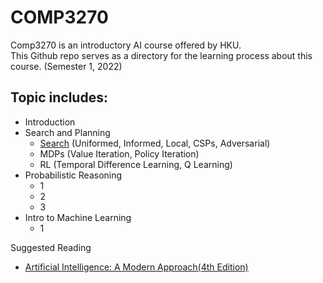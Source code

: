 # COMP3270
Comp3270 is an introductory AI course offered by HKU.<br/>
This Github repo serves as a directory for the learning process about this course. (Semester 1, 2022)


<h2>Topic includes:</h2>

* Introduction
* Search and Planning
  * [Search](./Lectures/Search.md) (Uniformed, Informed, Local, CSPs, Adversarial)
  * MDPs (Value Iteration, Policy Iteration)
  * RL (Temporal Difference Learning, Q Learning)
* Probabilistic Reasoning
  * 1
  * 2
  * 3
* Intro to Machine Learning
  * 1

Suggested Reading
- [Artificial Intelligence: A Modern Approach(4th Edition)](http://aima.cs.berkeley.edu)
